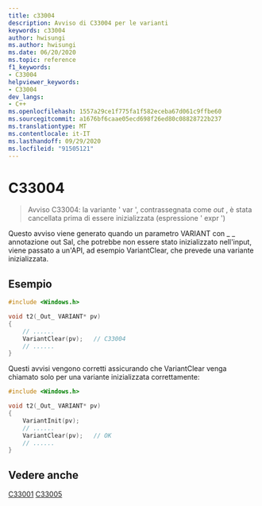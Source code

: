 ```yaml
---
title: c33004
description: Avviso di C33004 per le varianti
keywords: c33004
author: hwisungi
ms.author: hwisungi
ms.date: 06/20/2020
ms.topic: reference
f1_keywords:
- C33004
helpviewer_keywords:
- C33004
dev_langs:
- C++
ms.openlocfilehash: 1557a29ce1f775fa1f582eceba67d061c9ffbe60
ms.sourcegitcommit: a1676bf6caae05ecd698f26ed80c08828722b237
ms.translationtype: MT
ms.contentlocale: it-IT
ms.lasthandoff: 09/29/2020
ms.locfileid: "91505121"
---
```

# <a name="c33004"></a>C33004

> Avviso C33004: la variante ' var ', contrassegnata come _out_ , è stata cancellata prima di essere inizializzata (espressione ' expr ')

Questo avviso viene generato quando un parametro VARIANT con \_ \_ annotazione out Sal, che potrebbe non essere stato inizializzato nell'input, viene passato a un'API, ad esempio VariantClear, che prevede una variante inizializzata.

## <a name="example"></a>Esempio

```cpp
#include <Windows.h>

void t2(_Out_ VARIANT* pv)
{
    // ......
    VariantClear(pv);   // C33004
    // ......
}
```

Questi avvisi vengono corretti assicurando che VariantClear venga chiamato solo per una variante inizializzata correttamente:

```cpp
#include <Windows.h>

void t2(_Out_ VARIANT* pv)
{
    VariantInit(pv);
    // ......
    VariantClear(pv);   // OK
    // ......
}
```

## <a name="see-also"></a>Vedere anche

[C33001](./c33001.md) 
 [C33005](./c33005.md)
